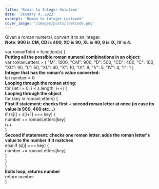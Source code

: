```yaml
---
title: 'Roman to Integer Solution'
date: 'January 4, 2022'
excerpt: 'Roman to Integer Leetcode'
cover_image: '/images/posts/leetcode.png'
---
```


Given a roman numeral, convert it to an integer. \
**Note: 900 is CM, CD is 400, XC is 90, XL is 40, 9 is IX, IV is 4.**

var romanToInt = function(s) { \
    **Putting all the possible roman numeral combinations in an object:**  \
    var romanLetters = { 
        "M": 1000,
        "CM": 900,
        "D": 500,
        "CD": 400,
        "C": 100,
        "XC": 90,
        "L": 50,
        "XL": 40,
        "X": 10,
        "IX": 9,
        "V": 5,
        "IV": 4,
        "I": 1
    } \
    **Integer that has the roman's value converted:** \
    let number = 0 \
    **Looping through the roman string**: \
    for (let i = 0; i < s.length; i++) { \
    **Looping through the object** \
        for (key in romanLetters) { \
    **First if statement: checks first + second roman letter at once (in case its value is 900, 400 etc...)** \
            if (s[i] + s[i+1] === key) { \
                number += romanLetters[key] \
                i++ \
            } \
    **Second if statement: checks one roman letter. adds the roman letter's value to the number if it matches** \
            else if (s[i] === key) { \
                number += romanLetters[key] \
            } \
        } \
    } \
    **Exits loop, returns number** \
    return number. \
} 